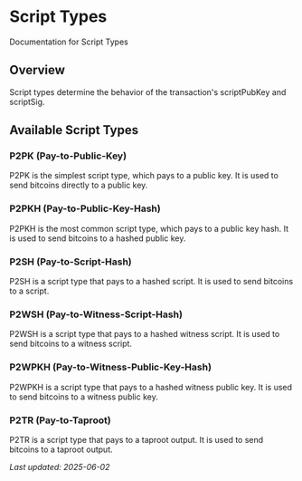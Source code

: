 # Script Types

Documentation for Script Types

## Overview

Script types determine the behavior of the transaction's scriptPubKey and scriptSig.

## Available Script Types

### P2PK (Pay-to-Public-Key)

P2PK is the simplest script type, which pays to a public key. It is used to send bitcoins directly to a public key.

### P2PKH (Pay-to-Public-Key-Hash)

P2PKH is the most common script type, which pays to a public key hash. It is used to send bitcoins to a hashed public key.

### P2SH (Pay-to-Script-Hash)

P2SH is a script type that pays to a hashed script. It is used to send bitcoins to a script.

### P2WSH (Pay-to-Witness-Script-Hash)

P2WSH is a script type that pays to a hashed witness script. It is used to send bitcoins to a witness script.

### P2WPKH (Pay-to-Witness-Public-Key-Hash)

P2WPKH is a script type that pays to a hashed witness public key. It is used to send bitcoins to a witness public key.

### P2TR (Pay-to-Taproot)

P2TR is a script type that pays to a taproot output. It is used to send bitcoins to a taproot output.

*Last updated: 2025-06-02*
